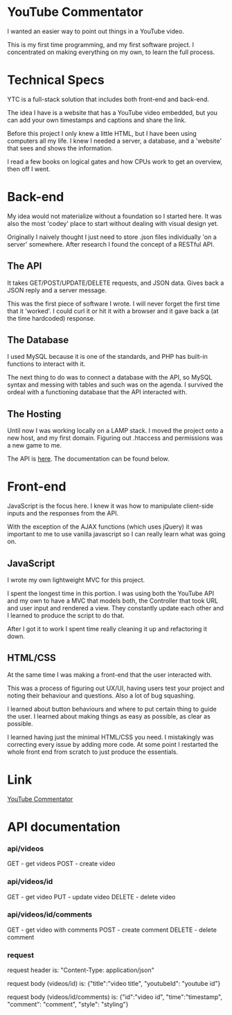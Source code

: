 # YouTube Commentator

I wanted an easier way to point out things in a YouTube video.

This is my first time programming, and my first software project.
I concentrated on making everything on my own, to learn the full process.

# Technical Specs

YTC is a full-stack solution that includes both front-end and back-end.

The idea I have is a website that has a YouTube video embedded, but you can add
your own timestamps and captions and share the link.

Before this project I only knew a little HTML, but I have been using computers
all my life. I knew I needed a server, a database, and a 'website' that sees and
shows the information.

I read a few books on logical gates and how CPUs work to get an overview, then
off I went.

# Back-end

My idea would not materialize without a foundation so I started here. It was
also the most 'codey' place to start without dealing with visual design yet.

Originally I naively thought I just need to store .json files individually
'on a server' somewhere. After research I found the concept of a RESTful API.

## The API

It takes GET/POST/UPDATE/DELETE requests, and JSON data. Gives back a
JSON reply and a server message.

This was the first piece of software I wrote. I will never forget the first
time that it 'worked'. I could curl it or hit it with a browser and it gave
back a (at the time hardcoded) response.

## The Database

I used MySQL because it is one of the standards, and PHP has built-in functions
to interact with it.

The next thing to do was to connect a database with the API, so MySQL syntax
and messing with tables and such was on the agenda. I survived the ordeal
with a functioning database that the API interacted with.

## The Hosting

Until now I was working locally on a LAMP stack. I moved the project onto a new
host, and my first domain. Figuring out .htaccess and permissions was a new
game to me.

The API is [here](http://www.ve12sus.com/ytc/api/videos).
The documentation can be found below.

# Front-end

JavaScript is the focus here. I knew it was how to manipulate client-side
inputs and the responses from the API.

With the exception of the AJAX functions (which uses jQuery) it was important
to me to use vanilla javascript so I can really learn what was going on.

## JavaScript

I wrote my own lightweight MVC for this project.

I spent the longest time in this portion. I was using both the YouTube API and
my own to have a MVC that models both, the Controller that took URL and user
input and rendered a view. They constantly update each other and I learned to
produce the script to do that.

After I got it to work I spent time really cleaning it up and refactoring it
down.

## HTML/CSS

At the same time I was making a front-end that the user interacted with.

This was a process of figuring out UX/UI, having users test your project and
noting their behaviour and questions. Also a lot of bug squashing.

I learned about button behaviours and where to put certain thing to guide the
user. I learned about making things as easy as possible, as clear as possible.

I learned having just the minimal HTML/CSS you need. I mistakingly was
correcting every issue by adding more code. At some point I restarted the whole
front end from scratch to just produce the essentials.

# Link

[YouTube Commentator](http://ve12sus.com/ytc)

# API documentation

### api/videos

GET - get videos
POST - create video

### api/videos/id

GET - get video
PUT - update video
DELETE - delete video

### api/videos/id/comments

GET - get video with comments
POST - create comment
DELETE - delete comment

### request

request header is:
"Content-Type: application/json"

request body (videos/id) is:
{"title":"video title", "youtubeId": "youtube id"}

request body (videos/id/comments) is:
{"id":"video id", "time":"timestamp", "comment": "comment", "style": "styling"}







